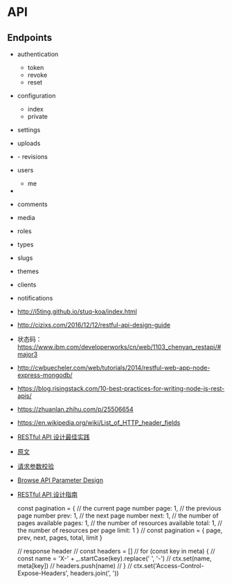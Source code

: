 # API

## Endpoints

- authentication
  - token
  - revoke
  - reset
- configuration
  - index
  - private
- settings
- uploads
- <post-type>
  - revisions
- users
  - me
- <taxonomy>
- comments
- media
- roles
- types
- slugs
- themes
- clients
- notifications

- http://i5ting.github.io/stuq-koa/index.html
- http://cizixs.com/2016/12/12/restful-api-design-guide
- 状态码：https://www.ibm.com/developerworks/cn/web/1103_chenyan_restapi/#major3
- http://cwbuecheler.com/web/tutorials/2014/restful-web-app-node-express-mongodb/
- https://blog.risingstack.com/10-best-practices-for-writing-node-js-rest-apis/
- https://zhuanlan.zhihu.com/p/25506654
- https://en.wikipedia.org/wiki/List_of_HTTP_header_fields
- [RESTful API 设计最佳实践](http://blog.jobbole.com/41233/)
- [原文](http://www.vinaysahni.com/best-practices-for-a-pragmatic-restful-api)
- [请求参数校验](https://github.com/koajs/joi-router)
- [Browse API Parameter Design](https://github.com/TryGhost/Ghost/issues/5463)
- [RESTful API 设计指南](http://www.ruanyifeng.com/blog/2014/05/restful_api.html)

  const pagination = {
    // the current page number
    page: 1,
    // the previous page number
    prev: 1,
    // the next page number
    next: 1,
    // the number of pages available
    pages: 1,
    // the number of resources available
    total: 1,
    // the number of resources per page
    limit: 1
  }
  // const pagination = { page, prev, next, pages, total, limit }

  // response header
  // const headers = []
  // for (const key in meta) {
  //   const name = 'X-' + _.startCase(key).replace(' ', '-')
  //   ctx.set(name, meta[key])
  //   headers.push(name)
  // }
  // ctx.set('Access-Control-Expose-Headers', headers.join(', '))
